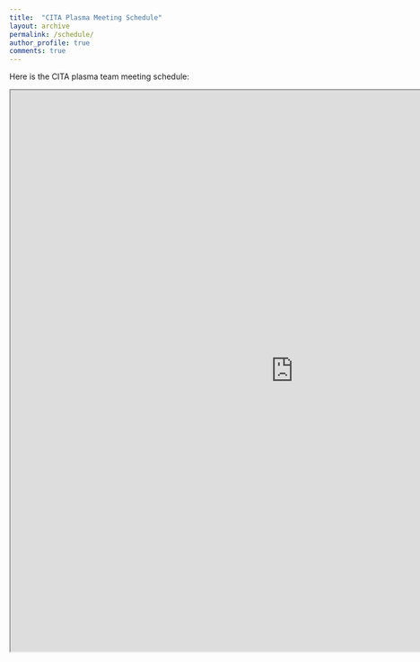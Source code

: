 ```yaml
---
title:  "CITA Plasma Meeting Schedule"
layout: archive
permalink: /schedule/
author_profile: true
comments: true
---
```


Here is the CITA plasma team meeting schedule:

<div style="text-align: center"  >
    <iframe src="https://docs.google.com/spreadsheets/d/e/2PACX-1vRGqtZm48UtvgSivEfboYErKb6QmkQvqqxluREoJuaFrdBRY4U7FNkqQf8LB2VGLoP9fJgt7QLZqw81/pubhtml;headers=false" 
    width="200%" height="1000">
    </iframe>
</div>